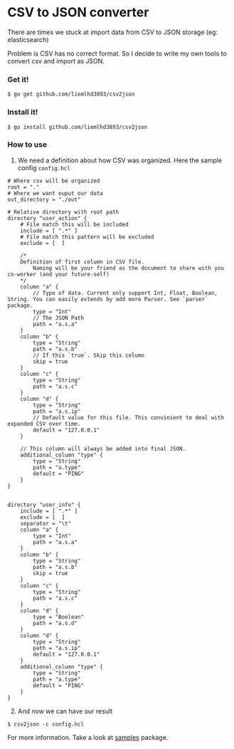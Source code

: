 # CSV to JSON converter

There are times we stuck at import data from CSV to JSON storage (eg: elasticsearch)

Problem is CSV has no correct format. So I decide to write my own tools to convert csv and import as JSON.

### Get it!

```shell
$ go get github.com/liemlhd3893/csv2json
```

### Install it!

```shell
$ go install github.com/liemlhd3893/csv2json
```

### How to use

1. We need a definition about how CSV was organized. Here the sample config `config.hcl`

```hcl
# Where csv will be organized
root = "."
# Where we want ouput our data
out_directory = "./out"

# Relative directory with root path
directory "user_action" {
    # File match this will be included
    include = [ ".*" ]
    # File match this pattern will be excluded
    exclude = [  ]

    /* 
    Definition of first column in CSV file.
        Naming will be your friend as the document to share with you co-worker (and your future-self)
    */
	column "a" {
        // Type of data. Current only support Int, Float, Boolean, String. You can easily extends by add more Parser. See `parser` package.
		type = "Int"
        // The JSON Path
		path = "a.s.a"
	}
	column "b" {
		type = "String"
		path = "a.s.b"
        // If this `true`. Skip this column
		skip = true
	}	
	column "c" {
		type = "String"
		path = "a.s.c"
	}				
	column "d" {
		type = "String"
		path = "a.s.ip"
        // Default value for this file. This convinient to deal with expanded CSV over time.
		default = "127.0.0.1"
	}

    // This column will always be added into final JSON.
	additional_column "type" {
		type = "String"
		path = "a.type"
		default = "PING"
	}
}


directory "user_info" {
    include = [ ".*" ]
    exclude = [  ]
	separator = "\t"
	column "a" {
		type = "Int"
		path = "a.s.a"
	}
	column "b" {
		type = "String"
		path = "a.s.b"
		skip = true
	}	
	column "c" {
		type = "String"
		path = "a.s.c"
	}				
	column "d" {
		type = "Boolean"
		path = "a.s.d"
	}
	column "d" {
		type = "String"
		path = "a.s.ip"
		default = "127.0.0.1"
	}		
	additional_column "type" {
		type = "String"
		path = "a.type"
		default = "PING"
	}
}
```

2. And now we can have our result

```shell
$ csv2json -c config.hcl
```

For more information. Take a look at [samples](https://github.com/liemle3893/csv2json/blob/master/samples) package.